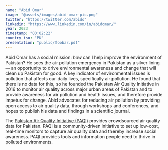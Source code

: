 ```yaml
---
name: "Abid Omar"
image: "@assets/images/abid-omar-pic.png"
twitter: "https://twitter.com/abido"
linkedin: "https://www.linkedin.com/in/abidomar/"
year: 2023
timestamp: "00:02:22"
country_iso: "PK"
presentation: "public/foobar.pdf"
---
```


Abid Omar has a social mission: _how_ can I help improve the environment of Pakistan? He sees the air pollution emergency in Pakistan as a silver lining — an opportunity to drive environmental awareness and change that will clean up Pakistan for good. A key indicator of environmental issues is pollution that affects our daily lives, specifically air pollution. He found that there is no data for this, so he founded the Pakistan Air Quality Initiative in 2016 to monitor air quality across major urban areas of Pakistan and to provide awareness for air pollution and health issues, and therefore provide impetus for change. Abid advocates for reducing air pollution by providing open access to air quality data, through workshops and conferences, and hopes to publish his data and findings in a scientific journal.

The [Pakistan Air Quality Initiative (PAQI)](https://pakairquality.com/) provides crowdsourced air quality data for Pakistan. PAQI is a community-driven initiative to set up low-cost, real-time monitors to capture air quality data and thereby increase social awareness. PAQI provides tools and information people need to thrive in polluted environments.
